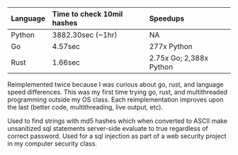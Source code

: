 | Language        | Time to check 10mil hashes  | Speedups  |
| :------------- |:-------------| :-----|
| Python      | 3882.30sec (~1hr) | NA |
| Go      | 4.57sec      | 277x Python |
| Rust | 1.66sec      |  2.75x Go; 2,388x Python |

Reimplemented twice because I was curious about go, rust, and language speed differences. This was my first time trying go, rust, and multithreaded programming outside my OS class. Each reimplementation improves upon the last (better code, multithreading, live output, etc).

Used to find strings with md5 hashes which when converted to ASCII make unsanitized sql statements server-side evaluate to true regardless of correct password. Used for a sql injection as part of a web security project in my computer security class.
